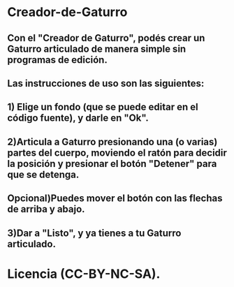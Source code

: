 # Creador-de-Gaturro
## Con el "Creador de Gaturro", podés crear un Gaturro articulado de manera simple sin programas de edición.
## Las instrucciones de uso son las siguientes:
## 1) Elige un fondo (que se puede editar en el código fuente), y darle en "Ok".
## 2)Articula a Gaturro presionando una (o varias) partes del cuerpo, moviendo el ratón para decidir la posición y presionar el botón "Detener" para que se detenga.
## Opcional)Puedes mover el botón con las flechas de arriba y abajo.
## 3)Dar a "Listo", y ya tienes a tu Gaturro articulado.
# Licencia (CC-BY-NC-SA).
